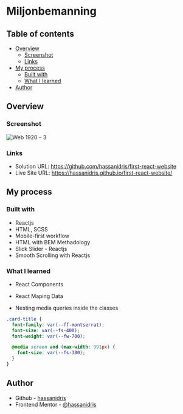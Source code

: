 # Miljonbemanning

## Table of contents

- [Overview](#overview)
  - [Screenshot](#screenshot)
  - [Links](#links)
- [My process](#my-process)
  - [Built with](#built-with)
  - [What I learned](#what-i-learned)
- [Author](#author)

## Overview

### Screenshot

![Web 1920 – 3](https://user-images.githubusercontent.com/69512496/159559483-7a000f9f-9b21-4e64-b9cc-8df90ff6dfce.png)


### Links

- Solution URL: https://github.com/hassanidris/first-react-website
- Live Site URL: https://hassanidris.github.io/first-react-website/

## My process

### Built with

- Reactjs
- HTML, SCSS
- Mobile-first workflow
- HTML with BEM Methadology
- Slick Slider - Reactjs
- Smooth Scrolling with Reactjs

### What I learned

- React Components
- React Maping Data

- Nesting media queries inside the classes

```scss
.card-title {
  font-family: var(--ff-montserrat);
  font-size: var(--fs-400);
  font-weight: var(--fw-700);

  @media screen and (max-width: 991px) {
    font-size: var(--fs-300);
  }
}
```

## Author

- Github - [hassanidris](https://github.com/hassanidris)
- Frontend Mentor - [@hassanidris](https://www.frontendmentor.io/profile/hassanidris)
